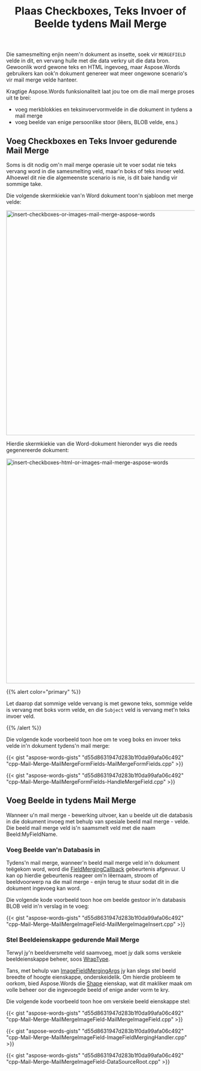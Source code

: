 ﻿---
title: Plaas Checkboxes, Teks Invoer of Beelde tydens Mail Merge
second_title: Aspose.Words vir C++
articleTitle: Voeg Checkboxes, Teks Invoer, Of Beelde
linktitle: Voeg Checkboxes, Teks Invoer, Of Beelde
description: "Voeg merkblokkies of teksinvoervelde in tydens Mail Merge met C++. Voeg ook beelde van'n Databasis in tydens Mail Merge in C++."
type: docs
weight: 40
url: /af/cpp/insert-checkboxes-text-input-or-images-mail-merge/
---

Die samesmelting enjin neem'n dokument as insette, soek vir `MERGEFIELD` velde in dit, en vervang hulle met die data verkry uit die data bron. Gewoonlik word gewone teks en HTML ingevoeg, maar Aspose.Words gebruikers kan ook'n dokument genereer wat meer ongewone scenario's vir mail merge velde hanteer.

Kragtige Aspose.Words funksionaliteit laat jou toe om die mail merge proses uit te brei:

- voeg merkblokkies en teksinvoervormvelde in die dokument in tydens a mail merge
- voeg beelde van enige persoonlike stoor (lêers, BLOB velde, ens.)

## Voeg Checkboxes en Teks Invoer gedurende Mail Merge

Soms is dit nodig om'n mail merge operasie uit te voer sodat nie teks vervang word in die samesmelting veld, maar'n boks of teks invoer veld. Alhoewel dit nie die algemeenste scenario is nie, is dit baie handig vir sommige take.

Die volgende skermkiekie van'n Word dokument toon'n sjabloon met merge velde:

<img src="insert-checkboxes-html-or-images-during-mail-merge-1.jpeg" alt="insert-checkboxes-or-images-mail-merge-aspose-words" style="width:600px"/>

Hierdie skermkiekie van die Word-dokument hieronder wys die reeds gegenereerde dokument:

<img src="insert-checkboxes-html-or-images-during-mail-merge-2.png" alt="insert-checkboxes-html-or-images-mail-merge-aspose-words" style="width:600px"/>

{{% alert color="primary" %}}

Let daarop dat sommige velde vervang is met gewone teks, sommige velde is vervang met boks vorm velde, en die `Subject` veld is vervang met'n teks invoer veld.

{{% /alert %}}

Die volgende kode voorbeeld toon hoe om te voeg boks en invoer teks velde in'n dokument tydens'n mail merge:

{{< gist "aspose-words-gists" "d55d8631947d283b1f0da99afa06c492" "cpp-Mail-Merge-MailMergeFormFields-MailMergeFormFields.cpp" >}}

{{< gist "aspose-words-gists" "d55d8631947d283b1f0da99afa06c492" "cpp-Mail-Merge-MailMergeFormFields-HandleMergeField.cpp" >}}

## Voeg Beelde in tydens Mail Merge

Wanneer u'n mail merge - bewerking uitvoer, kan u beelde uit die databasis in die dokument invoeg met behulp van spesiale beeld mail merge - velde. Die beeld mail merge veld is'n saamsmelt veld met die naam Beeld:MyFieldName.

### Voeg Beelde van'n Databasis in

Tydens'n mail merge, wanneer'n beeld mail merge veld in'n dokument teëgekom word, word die [FieldMergingCallback](https://reference.aspose.com/words/cpp/aspose.words.mailmerging/mailmerge/get_fieldmergingcallback/) gebeurtenis afgevuur. U kan op hierdie gebeurtenis reageer om'n lêernaam, stroom of beeldvoorwerp na die mail merge - enjin terug te stuur sodat dit in die dokument ingevoeg kan word.

Die volgende kode voorbeeld toon hoe om beelde gestoor in'n databasis BLOB veld in'n verslag in te voeg:

{{< gist "aspose-words-gists" "d55d8631947d283b1f0da99afa06c492" "cpp-Mail-Merge-MailMergeImageField-MailMergeImageInsert.cpp" >}}

### Stel Beeldeienskappe gedurende Mail Merge

Terwyl jy'n beeldversmelte veld saamvoeg, moet jy dalk soms verskeie beeldeienskappe beheer, soos [WrapType](https://reference.aspose.com/words/cpp/aspose.words.drawing/wraptype/).

Tans, met behulp van [ImageFieldMergingArgs](https://reference.aspose.com/words/cpp/class/aspose.words.mail_merging.image_field_merging_args) jy kan slegs stel beeld breedte of hoogte eienskappe, onderskeidelik. Om hierdie probleem te oorkom, bied Aspose.Words die [Shape](https://reference.aspose.com/words/cpp/aspose.words.mailmerging/imagefieldmergingargs/get_shape/) eienskap, wat dit makliker maak om volle beheer oor die ingevoegde beeld of enige ander vorm te kry.

Die volgende kode voorbeeld toon hoe om verskeie beeld eienskappe stel:

{{< gist "aspose-words-gists" "d55d8631947d283b1f0da99afa06c492" "cpp-Mail-Merge-MailMergeImageField-MailMergeImageField.cpp" >}}

{{< gist "aspose-words-gists" "d55d8631947d283b1f0da99afa06c492" "cpp-Mail-Merge-MailMergeImageField-ImageFieldMergingHandler.cpp" >}}

{{< gist "aspose-words-gists" "d55d8631947d283b1f0da99afa06c492" "cpp-Mail-Merge-MailMergeImageField-DataSourceRoot.cpp" >}}